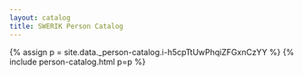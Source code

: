 ```yaml
---
layout: catalog
title: SWERIK Person Catalog
---
```

{% assign p = site.data._person-catalog.i-h5cpTtUwPhqiZFGxnCzYY %}
{% include person-catalog.html p=p %}

